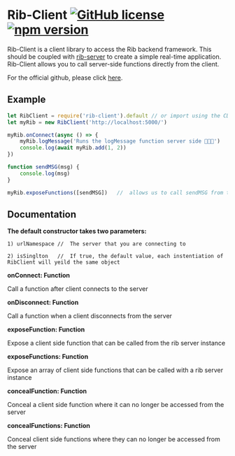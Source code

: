 # Rib-Client [![GitHub license](https://img.shields.io/badge/license-MIT-blue.svg)](https://github.com/facebook/react/blob/master/LICENSE) [![npm version](https://img.shields.io/npm/v/rib-client.svg?style=flat)](https://www.npmjs.com/package/rib-client)
Rib-Client is a client library to access the Rib backend framework. This should be coupled with [rib-server](https://www.npmjs.com/package/rib-server) to create a simple real-time application. Rib-Client allows you to call server-side functions directly from the client.

For the official github, please click [here](https://github.com/TheCollinCashio/Rib).

## Example
```js
let RibClient = require('rib-client').default // or import using the CDN https://unpkg.com/rib-client@[VERSION#]/lib/cdn.js
let myRib = new RibClient('http://localhost:5000/')

myRib.onConnect(async () => {
    myRib.logMessage('Runs the logMessage function server side 👨🏻‍💻')
    console.log(await myRib.add(1, 2))
})

function sendMSG(msg) {
    console.log(msg)
}

myRib.exposeFunctions([sendMSG])   //  allows us to call sendMSG from the server
```

## Documentation
**The default constructor takes two parameters:**
```
1) urlNamespace //  The server that you are connecting to
```
```
2) isSinglton   //  If true, the default value, each instentiation of RibClient will yeild the same object
```

**onConnect: Function**

Call a function after client connects to the server

**onDisconnect: Function**

Call a function when a client disconnects from the server

**exposeFunction: Function** 

Expose a client side function that can be called from the rib server instance

**exposeFunctions: Function** 

Expose an array of client side functions that can be called with a rib server instance

**concealFunction: Function** 

Conceal a client side function where it can no longer be accessed from the server

**concealFunctions: Function** 

Conceal client side functions where they can no longer be accessed from the server
